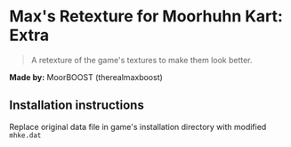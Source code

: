 # Max's Retexture for Moorhuhn Kart: Extra

> A retexture of the game's textures to make them look better.

**Made by:** MoorBOOST (therealmaxboost)

## Installation instructions

Replace original data file in game's installation directory with modified `mhke.dat`

